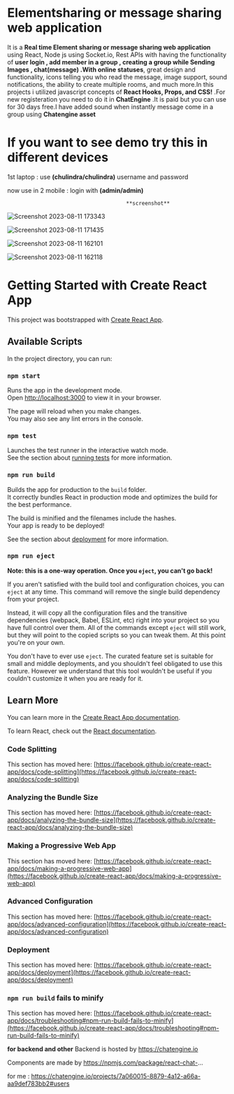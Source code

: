 # Elementsharing or message sharing web application

It is a **Real time Element sharing or message sharing web application** using React, Node js  using   Socket.io, Rest APIs with
having the functionality of **user login , add member in a group , creating a group while Sending Images , chat(message) .With online statuses**, great design and functionality, icons telling you who read the message, image support, sound notifications, the ability to create multiple rooms, and much more.In this projects i  utilized javascript concepts of  **React Hooks, Props, and CSS!** .For new registeration you need to do it in **ChatEngine** .It is paid but you can use for 30 days free.I have added sound when instantly message come in a group using **Chatengine asset**

# If you want to see demo try this in different devices

1st laptop : use **(chulindra/chulindra)** username and password

now use in 2 mobile : login with **(admin/admin)**

                                          **screenshot**
![Screenshot 2023-08-11 173343](https://github.com/IotchulindraRai/Elementshare-A-Real-Time-Chat-web-application1-/assets/87846923/afb9ab69-2327-4d98-835b-726a0071e3ab)

![Screenshot 2023-08-11 171435](https://github.com/IotchulindraRai/Elementshare-A-Real-Time-Chat-web-application1-/assets/87846923/1f8e3efb-c6ad-4a5f-8554-ddc3fa464f96)

![Screenshot 2023-08-11 162101](https://github.com/IotchulindraRai/Elementshare-A-Real-Time-Chat-web-application1-/assets/87846923/38617d51-fffb-497c-84b5-b6143d0485cf)

![Screenshot 2023-08-11 162118](https://github.com/IotchulindraRai/Elementshare-A-Real-Time-Chat-web-application1-/assets/87846923/ca979eec-0a28-493c-91fa-d07cedb3a2af)




# Getting Started with Create React App
This project was bootstrapped with [Create React App](https://github.com/facebook/create-react-app).

## Available Scripts

In the project directory, you can run:

### `npm start`

Runs the app in the development mode.\
Open [http://localhost:3000](http://localhost:3000) to view it in your browser.

The page will reload when you make changes.\
You may also see any lint errors in the console.

### `npm test`

Launches the test runner in the interactive watch mode.\
See the section about [running tests](https://facebook.github.io/create-react-app/docs/running-tests) for more information.

### `npm run build`

Builds the app for production to the `build` folder.\
It correctly bundles React in production mode and optimizes the build for the best performance.

The build is minified and the filenames include the hashes.\
Your app is ready to be deployed!

See the section about [deployment](https://facebook.github.io/create-react-app/docs/deployment) for more information.

### `npm run eject`

**Note: this is a one-way operation. Once you `eject`, you can't go back!**

If you aren't satisfied with the build tool and configuration choices, you can `eject` at any time. This command will remove the single build dependency from your project.

Instead, it will copy all the configuration files and the transitive dependencies (webpack, Babel, ESLint, etc) right into your project so you have full control over them. All of the commands except `eject` will still work, but they will point to the copied scripts so you can tweak them. At this point you're on your own.

You don't have to ever use `eject`. The curated feature set is suitable for small and middle deployments, and you shouldn't feel obligated to use this feature. However we understand that this tool wouldn't be useful if you couldn't customize it when you are ready for it.

## Learn More

You can learn more in the [Create React App documentation](https://facebook.github.io/create-react-app/docs/getting-started).

To learn React, check out the [React documentation](https://reactjs.org/).

### Code Splitting

This section has moved here: [https://facebook.github.io/create-react-app/docs/code-splitting](https://facebook.github.io/create-react-app/docs/code-splitting)

### Analyzing the Bundle Size

This section has moved here: [https://facebook.github.io/create-react-app/docs/analyzing-the-bundle-size](https://facebook.github.io/create-react-app/docs/analyzing-the-bundle-size)

### Making a Progressive Web App

This section has moved here: [https://facebook.github.io/create-react-app/docs/making-a-progressive-web-app](https://facebook.github.io/create-react-app/docs/making-a-progressive-web-app)

### Advanced Configuration

This section has moved here: [https://facebook.github.io/create-react-app/docs/advanced-configuration](https://facebook.github.io/create-react-app/docs/advanced-configuration)

### Deployment

This section has moved here: [https://facebook.github.io/create-react-app/docs/deployment](https://facebook.github.io/create-react-app/docs/deployment)

### `npm run build` fails to minify

This section has moved here: [https://facebook.github.io/create-react-app/docs/troubleshooting#npm-run-build-fails-to-minify](https://facebook.github.io/create-react-app/docs/troubleshooting#npm-run-build-fails-to-minify)

**for backend and other**
Backend is hosted by https://chatengine.io 

Components are made by https://npmjs.com/package/react-chat-...

  for me : https://chatengine.io/projects/7a060015-8879-4a12-a66a-aa9def783bb2#users
